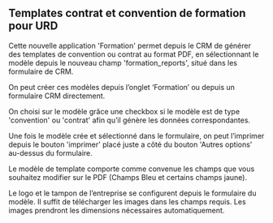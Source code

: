 Templates contrat et convention de formation pour URD
-----------------------------------------------------

Cette nouvelle application 'Formation' permet depuis le CRM 
de générer des templates de convention ou contrat au format PDF, en sélectionnant 
le modèle depuis le nouveau champ 'formation_reports', 
situé dans les formulaire de CRM.

On peut créer ces modèles depuis l’onglet ‘Formation’ ou depuis un formulaire CRM directement.

On choisi sur le modèle grâce une checkbox si le modèle est de type 'convention' ou 'contrat' afin 
qu’il génère les données correspondantes.

Une fois le modèle crée et sélectionné dans le formulaire, on peut l’imprimer depuis 
le bouton 'imprimer' placé juste a côté du bouton 'Autres options' au-dessus du formulaire.

Le modèle de template comporte comme convenue les champs que vous souhaitez modifier sur le PDF 
(Champs Bleu et certains champs jaune).

Le logo et le tampon de l’entreprise se configurent depuis le formulaire du modèle. 
Il suffit de télécharger les images dans les champs requis. Les images prendront les dimensions 
nécessaires automatiquement.



